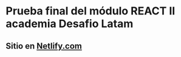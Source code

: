 # Prueba final del módulo REACT II academia Desafio Latam

## Sitio en [Netlify.com](https://guileless-blini-7588d5.netlify.app/)
